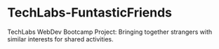 # TechLabs-FuntasticFriends
TechLabs WebDev Bootcamp Project: Bringing together strangers with similar interests for shared activities.
